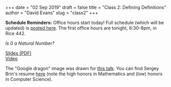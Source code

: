 +++
date = "02 Sep 2019"
draft = false
title = "Class 2: Defining Definitions"
author = "David Evans"
slug = "class2"
+++

**Schedule Reminders:** Office hours start today! Full schedule (which will be updated) is [posted here](/schedule). The first office hours are tonight, 6:30-8pm, in Rice 442.

_Is 0 a Natural Number?_

[Slides (PDF)](https://www.dropbox.com/s/y7levyehurel93v/class2-share.pdf?dl=0)  
[Video](https://uva.hosted.panopto.com/Panopto/Pages/Viewer.aspx?id=7b40a101-3c1d-4e10-8e94-aabc0141338d)

The "Google dragon" image was drawn for [this
talk](https://jeffersonswheel.org/google-federated-privacy-2019-the-dragon-in-the-room/). You
can find Sergey Brin's resume
[here](http://infolab.stanford.edu/~sergey/resume.html) (note the high
honors in Mathematics and (low) honors in Computer Science).


